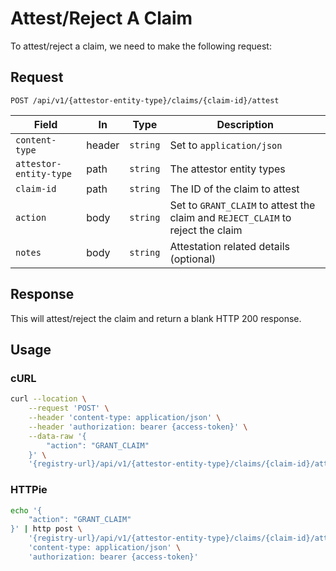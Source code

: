 # Attest/Reject A Claim

To attest/reject a claim, we need to make the following request:

## Request

```http
POST /api/v1/{attestor-entity-type}/claims/{claim-id}/attest
```

| Field                  | In     | Type     | Description                                                                     |
| ---------------------- | ------ | -------- | ------------------------------------------------------------------------------- |
| `content-type`         | header | `string` | Set to `application/json`                                                       |
| `attestor-entity-type` | path   | `string` | The attestor entity types                                                       |
| `claim-id`             | path   | `string` | The ID of the claim to attest                                                   |
| `action`               | body   | `string` | Set to `GRANT_CLAIM` to attest the claim and `REJECT_CLAIM` to reject the claim |
| `notes`                | body   | `string` | Attestation related details (optional)                                          |

## Response

This will attest/reject the claim and return a blank HTTP 200 response.

## Usage

### cURL

```sh
curl --location \
	--request 'POST' \
	--header 'content-type: application/json' \
	--header 'authorization: bearer {access-token}' \
	--data-raw '{
		"action": "GRANT_CLAIM"
	}' \
	'{registry-url}/api/v1/{attestor-entity-type}/claims/{claim-id}/attest'
```

### HTTPie

```sh
echo '{
	"action": "GRANT_CLAIM"
}' | http post \
	'{registry-url}/api/v1/{attestor-entity-type}/claims/{claim-id}/attest' \
	'content-type: application/json' \
	'authorization: bearer {access-token}'
```
